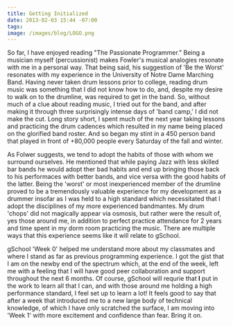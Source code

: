 ```yaml
---
title: Getting Initialized
date: 2013-02-03 15:44 -07:00
tags:
image: /images/blog/LOGO.png
---
```


So far, I have enjoyed reading "The Passionate Programmer."  Being a musician myself (percussionist) makes Fowler's musical analogies resonate with me in a personal way.  That being said, his suggestion of 'Be the Worst' resonates with my experience in the University of Notre Dame Marching Band.  Having never taken drum lessons prior to college, reading drum music was something that I did not know how to do, and, despite my desire to walk on to the drumline, was required to get in the band.  So, without much of a clue about reading music, I tried out for the band, and after making it through three surprisingly intense days of 'band camp,' I did not make the cut.  Long story short, I spent much of the next year taking lessons and practicing the drum cadences which resulted in my name being placed on the glorified band roster.  And so began my stint in a 450 person band that played in front of +80,000 people every Saturday of the fall and winter.

As Folwer suggests, we tend to adopt the habits of those with whom we surround ourselves.  He mentioned that while paying Jazz with less skilled bar bands he would adopt ther bad habits and end up bringing those back to his performaces with better bands, and vice versa with the good habits of the latter. Being the 'worst' or most inexperienced member of the drumline proved to be a tremendously valuable experience for my development as a drummer insofar as I was held to a high standard which necessitated that I adopt the disciplines of my more experienced bandmantes.  My drum 'chops' did not magically appear via osmosis, but rather were the result of, yes those around me, in addition to perfect practice attendance for 2 years and time spent in my dorm room practicing the music.  There are multiple ways that this experience seems like it will relate to gSchool.

gSchool 'Week 0' helped me understand more about my classmates and where I stand as far as previous programming experience.  I got the gist that I am on the newby end of the spectrum which, at the end of the week, left me with a feeling that I will have good peer collaboration and support throughout the next 6 months.  Of course, gSchool will requrie that <strong>I</strong> put in the work to learn all that I can, and with those around me holding a high performance standard, I feel set up to learn a lot!  It feels good to say that after a week that introduced me to a new large body of technical knowledge, of which I have only scratched the surface, I am moving into 'Week 1' with more excitement and confidence than fear.  Bring it on.</p>
